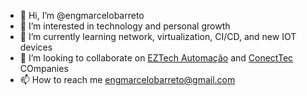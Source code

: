 - 👋 Hi, I’m @engmarcelobarreto
- 👀 I’m interested in technology and personal growth
- 🌱 I’m currently learning network, virtualization, CI/CD, and new IOT devices 
- 💞️ I’m looking to collaborate on [EZTech Automação](https://www.eztech.ind.br) and [ConectTec](https://www.conecttec.com.br/) COmpanies
- 📫 How to reach me engmarcelobarreto@gmail.com

<!---
engmarcelobarreto/engmarcelobarreto is a ✨ special ✨ repository because its `README.md` (this file) appears on your GitHub profile.
You can click the Preview link to take a look at your changes.
--->
